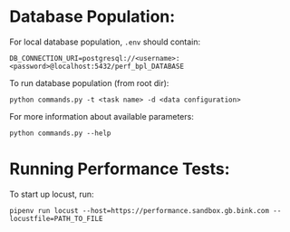 # Database Population:
For local database population, `.env` should contain:
```
DB_CONNECTION_URI=postgresql://<username>:<password>@localhost:5432/perf_bpl_DATABASE
```

To run database population (from root dir):
```
python commands.py -t <task name> -d <data configuration>
```
For more information about available parameters:
```
python commands.py --help
```

# Running Performance Tests:
To start up locust, run:

`pipenv run locust --host=https://performance.sandbox.gb.bink.com --locustfile=PATH_TO_FILE`